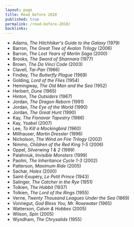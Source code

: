 ```yaml
---
layout: page
title: Read before 2010
published: true
permalink: /read-before-2010/
backlinks: 
---
```


* Adams, _The Hitchhiker's Guide to the Galaxy_ (1979) 
* Barron, _The Great Tree of Avalon Trilogy_ (2006) 
* Barron, _The Lost Years of Merlin Saga_ (2000) 
* Brooks, _The Sword of Shannara_ (1977) 
* Brown, _The Da Vinci Code_ (2003) 
* Clavell, _Tai-Pan_ (1966) 
* Findley, _The Butterfly Plague_ (1969) 
* Golding, _Lord of the Flies_ (1954) 
* Hemingway, _The Old Man and the Sea_ (1952) 
* Herbert, _Dune_ (1965) 
* Hinton, _The Outsiders_ (1967) 
* Jordan, _The Dragon Reborn_ (1991) 
* Jordan, _The Eye of the World_ (1990) 
* Jordan, _The Great Hunt_ (1990) 
* Kay, _The Fionavar Tapestry_ (1986) 
* Kay, _Ysabel_ (2007) 
* Lee, _To Kill a Mockingbird_ (1960) 
* Millhauser, _Martin Dressler_ (1996) 
* Nicholson, _The Wind on Fire Trilogy_ (2002) 
* Nimmo, _Children of the Red King 1-5_ (2006) 
* Oppel, _Silverwing 1 & 2_ (1999) 
* Palahniuk, _Invisible Monsters_ (1999) 
* Paolini, _The Inheritance Cycle 1-3_ (2002) 
* Patterson, _Maximum Ride_ (2005) 
* Sachar, _Holes_ (2000) 
* Saint-Exupéry, _Le Petit Prince_ (1943) 
* Salinger, _The Catcher in the Rye_ (1951) 
* Tolkien, _The Hobbit_ (1937) 
* Tolkien, _The Lord of the Rings_ (1955) 
* Verne, _Twenty Thousand Leagues Under the Sea_ (1869) 
* Vonnegut, _God Bless You, Mr. Rosewater_ (1965) 
* Watterson, _Calvin & Hobbes_ (2005) 
* Wilson, _Spin_ (2005) 
* Wyndham, _The Chrysalids_ (1955) 

